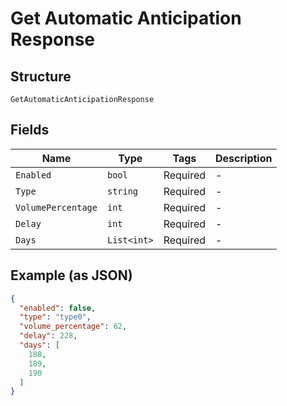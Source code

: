 
# Get Automatic Anticipation Response

## Structure

`GetAutomaticAnticipationResponse`

## Fields

| Name | Type | Tags | Description |
|  --- | --- | --- | --- |
| `Enabled` | `bool` | Required | - |
| `Type` | `string` | Required | - |
| `VolumePercentage` | `int` | Required | - |
| `Delay` | `int` | Required | - |
| `Days` | `List<int>` | Required | - |

## Example (as JSON)

```json
{
  "enabled": false,
  "type": "type0",
  "volume_percentage": 62,
  "delay": 228,
  "days": [
    188,
    189,
    190
  ]
}
```

